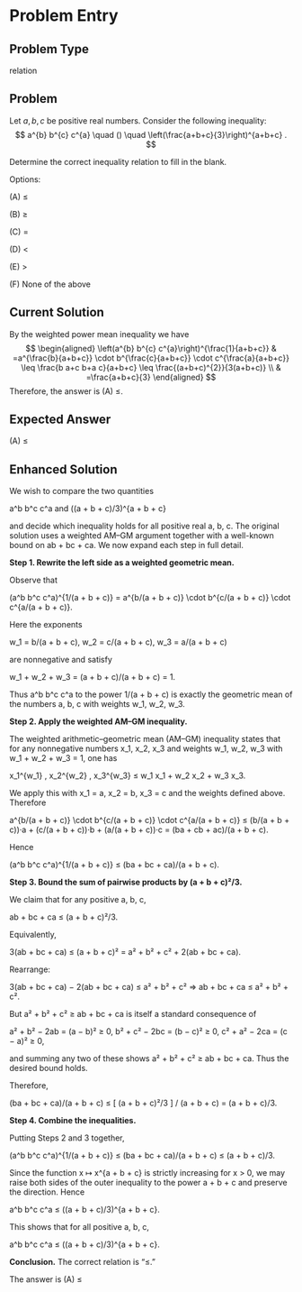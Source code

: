 # Problem Entry

## Problem Type
relation

## Problem
Let $a, b, c$ be positive real numbers. Consider the following inequality:
$$
a^{b} b^{c} c^{a} \quad () \quad \left(\frac{a+b+c}{3}\right)^{a+b+c} .
$$

Determine the correct inequality relation to fill in the blank.

Options:

(A) $\leq$ 

(B) $\geq$

(C) $=$ 

(D) $<$

(E) $>$

(F) None of the above

## Current Solution
By the weighted power mean inequality we have
$$
\begin{aligned}
\left(a^{b} b^{c} c^{a}\right)^{\frac{1}{a+b+c}} & =a^{\frac{b}{a+b+c}} \cdot b^{\frac{c}{a+b+c}} \cdot c^{\frac{a}{a+b+c}} \leq \frac{b a+c b+a c}{a+b+c} \leq \frac{(a+b+c)^{2}}{3(a+b+c)} \\
& =\frac{a+b+c}{3}
\end{aligned}
$$ Therefore, the answer is (A) $\leq$.

## Expected Answer
(A) $\leq$

## Enhanced Solution
We wish to compare the two quantities

  a^b b^c c^a     and     ((a + b + c)/3)^{a + b + c}

and decide which inequality holds for all positive real a, b, c.  The original solution uses a weighted AM–GM argument together with a well-known bound on ab + bc + ca.  We now expand each step in full detail.

**Step 1. Rewrite the left side as a weighted geometric mean.**

Observe that

  (a^b b^c c^a)^{1/(a + b + c)}
  = a^{b/(a + b + c)} \cdot b^{c/(a + b + c)} \cdot c^{a/(a + b + c)}.

Here the exponents

  w_1 = b/(a + b + c),
  w_2 = c/(a + b + c),
  w_3 = a/(a + b + c)

are nonnegative and satisfy

  w_1 + w_2 + w_3 = (a + b + c)/(a + b + c) = 1.

Thus a^b b^c c^a to the power 1/(a + b + c) is exactly the geometric mean of the numbers a, b, c with weights w_1, w_2, w_3.

**Step 2. Apply the weighted AM–GM inequality.**

The weighted arithmetic–geometric mean (AM–GM) inequality states that for any nonnegative numbers x_1, x_2, x_3 and weights w_1, w_2, w_3 with w_1 + w_2 + w_3 = 1, one has

  x_1^{w_1} \, x_2^{w_2} \, x_3^{w_3}
    ≤ w_1 x_1 + w_2 x_2 + w_3 x_3.

We apply this with x_1 = a, x_2 = b, x_3 = c and the weights defined above.  Therefore

  a^{b/(a + b + c)} \cdot b^{c/(a + b + c)} \cdot c^{a/(a + b + c)}
    ≤ (b/(a + b + c))·a + (c/(a + b + c))·b + (a/(a + b + c))·c
  = (ba + cb + ac)/(a + b + c).

Hence

  (a^b b^c c^a)^{1/(a + b + c)} ≤ (ba + bc + ca)/(a + b + c).

**Step 3. Bound the sum of pairwise products by (a + b + c)²/3.**

We claim that for any positive a, b, c,

  ab + bc + ca ≤ (a + b + c)²/3.

Equivalently,

  3(ab + bc + ca) ≤ (a + b + c)²
  = a² + b² + c² + 2(ab + bc + ca).

Rearrange:

  3(ab + bc + ca) − 2(ab + bc + ca) ≤ a² + b² + c²
  ⇒ ab + bc + ca ≤ a² + b² + c².

But a² + b² + c² ≥ ab + bc + ca is itself a standard consequence of

  a² + b² − 2ab = (a − b)² ≥ 0,
  b² + c² − 2bc = (b − c)² ≥ 0,
  c² + a² − 2ca = (c − a)² ≥ 0,

and summing any two of these shows a² + b² + c² ≥ ab + bc + ca.  Thus the desired bound holds.

Therefore,

  (ba + bc + ca)/(a + b + c) ≤ [ (a + b + c)²/3 ] / (a + b + c)
  = (a + b + c)/3.

**Step 4. Combine the inequalities.**

Putting Steps 2 and 3 together,

  (a^b b^c c^a)^{1/(a + b + c)} ≤ (ba + bc + ca)/(a + b + c) ≤ (a + b + c)/3.

Since the function x ↦ x^{a + b + c} is strictly increasing for x > 0, we may raise both sides of the outer inequality to the power a + b + c and preserve the direction.  Hence

  a^b b^c c^a ≤ ((a + b + c)/3)^{a + b + c}.

This shows that for all positive a, b, c,

  a^b b^c c^a ≤ ((a + b + c)/3)^{a + b + c}.

**Conclusion.**  The correct relation is “≤.”

The answer is (A) ≤
